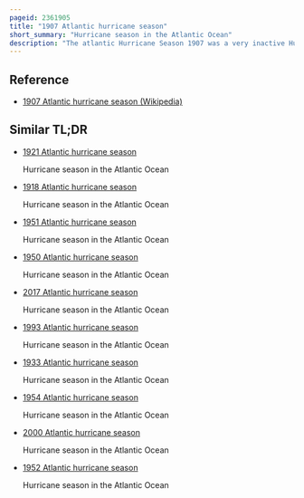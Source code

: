 ```yaml
---
pageid: 2361905
title: "1907 Atlantic hurricane season"
short_summary: "Hurricane season in the Atlantic Ocean"
description: "The atlantic Hurricane Season 1907 was a very inactive Hurricane Season. Only five tropical Storms were formed and None reached Hurricane Strength. This Season is one of only two that has not produced Hurricanes. Three Storms made Landfall in the Season all on the Gulf Coast of the united States. The first Storm of the Season formed on June 24 while the final dissipated on November 12. No Deaths were reported from the Storms but the Damage was minimal. Due to the Lack of modern Technology, including satellite Imagery, Information is often sparse, and four additional Systems could have formed during the Season. A Documentation of four possible Storms during the Season exists although it has not been proved that these Systems were fully tropical."
---
```


## Reference

- [1907 Atlantic hurricane season (Wikipedia)](https://en.wikipedia.org/?curid=2361905)

## Similar TL;DR

- [1921 Atlantic hurricane season](/tldr/en/1921-atlantic-hurricane-season)

  Hurricane season in the Atlantic Ocean

- [1918 Atlantic hurricane season](/tldr/en/1918-atlantic-hurricane-season)

  Hurricane season in the Atlantic Ocean

- [1951 Atlantic hurricane season](/tldr/en/1951-atlantic-hurricane-season)

  Hurricane season in the Atlantic Ocean

- [1950 Atlantic hurricane season](/tldr/en/1950-atlantic-hurricane-season)

  Hurricane season in the Atlantic Ocean

- [2017 Atlantic hurricane season](/tldr/en/2017-atlantic-hurricane-season)

  Hurricane season in the Atlantic Ocean

- [1993 Atlantic hurricane season](/tldr/en/1993-atlantic-hurricane-season)

  Hurricane season in the Atlantic Ocean

- [1933 Atlantic hurricane season](/tldr/en/1933-atlantic-hurricane-season)

  Hurricane season in the Atlantic Ocean

- [1954 Atlantic hurricane season](/tldr/en/1954-atlantic-hurricane-season)

  Hurricane season in the Atlantic Ocean

- [2000 Atlantic hurricane season](/tldr/en/2000-atlantic-hurricane-season)

  Hurricane season in the Atlantic Ocean

- [1952 Atlantic hurricane season](/tldr/en/1952-atlantic-hurricane-season)

  Hurricane season in the Atlantic Ocean
